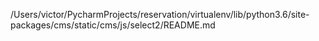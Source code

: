 /Users/victor/PycharmProjects/reservation/virtualenv/lib/python3.6/site-packages/cms/static/cms/js/select2/README.md